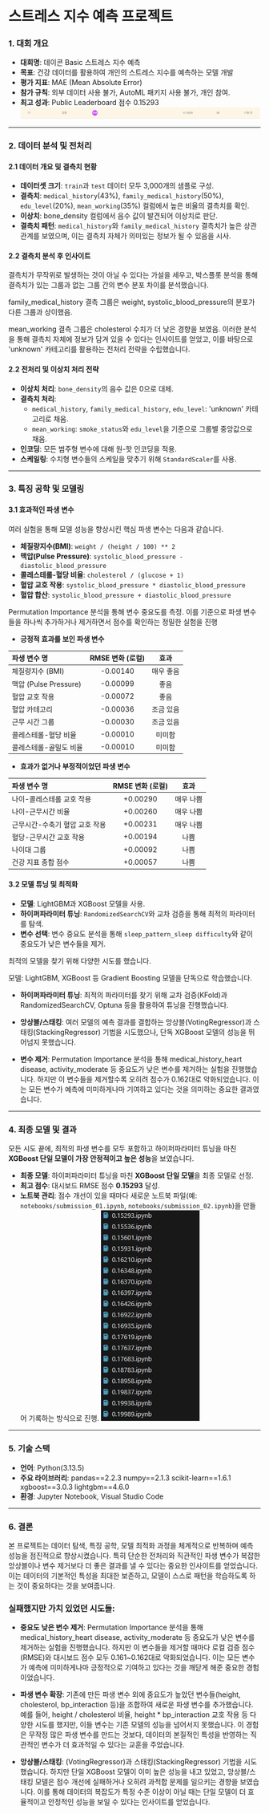 # 스트레스 지수 예측 프로젝트



### 1. 대회 개요
* **대회명**: 데이콘 Basic 스트레스 지수 예측
* **목표**: 건강 데이터를 활용하여 개인의 스트레스 지수를 예측하는 모델 개발
* **평가 지표**: MAE (Mean Absolute Error)
* **참가 규칙**: 외부 데이터 사용 불가, AutoML 패키지 사용 불가, 개인 참여.
* **최고 성과**: Public Leaderboard 점수 0.15293
![alt text](image.png)
---

### 2. 데이터 분석 및 전처리

#### 2.1 데이터 개요 및 결측치 현황
* **데이터셋 크기**: `train`과 `test` 데이터 모두 3,000개의 샘플로 구성.
* **결측치**: `medical_history`(43%), `family_medical_history`(50%), `edu_level`(20%), `mean_working`(35%) 컬럼에서 높은 비율의 결측치를 확인.
* **이상치**: bone_density 컬럼에서 음수 값이 발견되어 이상치로 판단.
* **결측치 패턴**: `medical_history`와 `family_medical_history` 결측치가 높은 상관관계를 보였으며, 이는 결측치 자체가 의미있는 정보가 될 수 있음을 시사.

#### 2.2 결측치 분석 후 인사이트
결측치가 무작위로 발생하는 것이 아닐 수 있다는 가설을 세우고, 박스플롯 분석을 통해 결측치가 있는 그룹과 없는 그룹 간의 변수 분포 차이를 분석했습니다.

family_medical_history 결측 그룹은 weight, systolic_blood_pressure의 분포가 다른 그룹과 상이했음.

mean_working 결측 그룹은 cholesterol 수치가 더 낮은 경향을 보였음.
이러한 분석을 통해 결측치 자체에 정보가 담겨 있을 수 있다는 인사이트를 얻었고, 이를 바탕으로 'unknown' 카테고리를 활용하는 전처리 전략을 수립했습니다.

#### 2.2 전처리 및 이상치 처리 전략
* **이상치 처리**: `bone_density`의 음수 값은 0으로 대체.
* **결측치 처리**:
    * `medical_history`, `family_medical_history`, `edu_level`: 'unknown' 카테고리로 채움.
    * `mean_working`: `smoke_status`와 `edu_level`을 기준으로 그룹별 중앙값으로 채움.
* **인코딩**: 모든 범주형 변수에 대해 원-핫 인코딩을 적용.
* **스케일링**: 수치형 변수들의 스케일을 맞추기 위해 `StandardScaler`를 사용.

---

### 3. 특징 공학 및 모델링

#### 3.1 효과적인 파생 변수
여러 실험을 통해 모델 성능을 향상시킨 핵심 파생 변수는 다음과 같습니다.
* **체질량지수(BMI)**: `weight / (height / 100) ** 2`
* **맥압(Pulse Pressure)**: `systolic_blood_pressure - diastolic_blood_pressure`
* **콜레스테롤-혈당 비율**: `cholesterol / (glucose + 1)`
* **혈압 교호 작용**: `systolic_blood_pressure * diastolic_blood_pressure`
* **혈압 합산**: `systolic_blood_pressure + diastolic_blood_pressure`

Permutation Importance 분석을 통해 변수 중요도를 측정. 이를 기준으로 파생 변수들을 하나씩 추가하거나 제거하면서 점수를 확인하는 정밀한 실험을 진행


* **긍정적 효과를 보인 파생 변수**

| 파생 변수 명 | RMSE 변화 (로컬) | 효과 |
| :--- | :---: | :---: |
| 체질량지수 (BMI) | -0.00140 | 매우 좋음 |
| 맥압 (Pulse Pressure) | -0.00099 | 좋음 |
| 혈압 교호 작용 | -0.00072 | 좋음 |
| 혈압 카테고리 | -0.00036 | 조금 있음 |
| 근무 시간 그룹 | -0.00030 | 조금 있음 |
| 콜레스테롤-혈당 비율 | -0.00010 | 미미함 |
| 콜레스테롤-골밀도 비율 | -0.00010 | 미미함 |



* **효과가 없거나 부정적이었던 파생 변수**

| 파생 변수 명 | RMSE 변화 (로컬) | 효과 |
| :--- | :---: | :---: |
| 나이-콜레스테롤 교호 작용 | +0.00290 | 매우 나쁨 |
| 나이-근무시간 비율 | +0.00260 | 매우 나쁨 |
| 근무시간-수축기 혈압 교호 작용 | +0.00231 | 매우 나쁨 |
| 혈당-근무시간 교호 작용 | +0.00194 | 나쁨 |
| 나이대 그룹 | +0.00092 | 나쁨 |
| 건강 지표 종합 점수 | +0.00057 | 나쁨 |






#### 3.2 모델 튜닝 및 최적화
* **모델**: LightGBM과 XGBoost 모델을 사용.
* **하이퍼파라미터 튜닝**: `RandomizedSearchCV`와 교차 검증을 통해 최적의 파라미터를 탐색.
* **변수 선택**: 변수 중요도 분석을 통해 `sleep_pattern_sleep difficulty`와 같이 중요도가 낮은 변수들을 제거.

최적의 모델을 찾기 위해 다양한 시도를 했습니다.

모델: LightGBM, XGBoost 등 Gradient Boosting 모델을 단독으로 학습했습니다.

* **하이퍼파라미터 튜닝**: 최적의 파라미터를 찾기 위해 교차 검증(KFold)과 RandomizedSearchCV, Optuna 등을 활용하여 튜닝을 진행했습니다.

* **앙상블/스태킹**: 여러 모델의 예측 결과를 결합하는 앙상블(VotingRegressor)과 스태킹(StackingRegressor) 기법을 시도했으나, 단독 XGBoost 모델의 성능을 뛰어넘지 못했습니다.

* **변수 제거**: Permutation Importance 분석을 통해 medical_history_heart disease, activity_moderate 등 중요도가 낮은 변수를 제거하는 실험을 진행했습니다. 하지만 이 변수들을 제거할수록 오히려 점수가 0.162대로 악화되었습니다. 이는 모든 변수가 예측에 미미하게나마 기여하고 있다는 것을 의미하는 중요한 결과였습니다.


---

### 4. 최종 모델 및 결과
모든 시도 끝에, 최적의 파생 변수를 모두 포함하고 하이퍼파라미터 튜닝을 마친 **XGBoost 단일 모델이 가장 안정적이고 높은 성능**을 보였습니다.

* **최종 모델**: 하이퍼파라미터 튜닝을 마친 **XGBoost 단일 모델**을 최종 모델로 선정.
* **최고 점수**: 대시보드 RMSE 점수 **0.15293** 달성.
* **노트북 관리**: 점수 개선이 있을 때마다 새로운 노트북 파일(예: `notebooks/submission_01.ipynb`, `notebooks/submission_02.ipynb`)을 만들어 기록하는 방식으로 진행.
![alt text](image-1.png)

---

### 5. 기술 스택
* **언어**: Python(3.13.5)
* **주요 라이브러리**: 
pandas==2.2.3
numpy==2.1.3
scikit-learn==1.6.1
xgboost==3.0.3
lightgbm==4.6.0
* **환경**: Jupyter Notebook, Visual Studio Code

---

### 6. 결론
본 프로젝트는 데이터 탐색, 특징 공학, 모델 최적화 과정을 체계적으로 반복하며 예측 성능을 점진적으로 향상시켰습니다. 특히 단순한 전처리와 직관적인 파생 변수가 복잡한 앙상블이나 변수 제거보다 더 좋은 결과를 낼 수 있다는 중요한 인사이트를 얻었습니다. 이는 데이터의 기본적인 특성을 최대한 보존하고, 모델이 스스로 패턴을 학습하도록 하는 것이 중요하다는 것을 보여줍니다.

### 실패했지만 가치 있었던 시도들:

* **중요도 낮은 변수 제거**: Permutation Importance 분석을 통해 medical_history_heart disease, activity_moderate 등 중요도가 낮은 변수를 제거하는 실험을 진행했습니다. 하지만 이 변수들을 제거할 때마다 로컬 검증 점수(RMSE)와 대시보드 점수 모두 0.161~0.162대로 악화되었습니다. 이는 모든 변수가 예측에 미미하게나마 긍정적으로 기여하고 있다는 것을 깨닫게 해준 중요한 경험이었습니다.

* **파생 변수 확장**: 기존에 만든 파생 변수 외에 중요도가 높았던 변수들(height, cholesterol, bp_interaction 등)을 조합하여 새로운 파생 변수를 추가했습니다. 예를 들어, height / cholesterol 비율, height * bp_interaction 교호 작용 등 다양한 시도를 했지만, 이들 변수는 기존 모델의 성능을 넘어서지 못했습니다. 이 경험은 무작정 많은 파생 변수를 만드는 것보다, 데이터의 본질적인 특성을 반영하는 직관적인 변수가 더 효과적일 수 있다는 교훈을 주었습니다.

* **앙상블/스태킹**: (VotingRegressor)과 스태킹(StackingRegressor) 기법을 시도했습니다. 하지만 단일 XGBoost 모델이 이미 높은 성능을 내고 있었고, 앙상블/스태킹 모델은 점수 개선에 실패하거나 오히려 과적합 문제를 일으키는 경향을 보였습니다. 이를 통해 데이터의 복잡도가 특정 수준 이상이 아닐 때는 단일 모델이 더 효율적이고 안정적인 성능을 보일 수 있다는 인사이트를 얻었습니다.